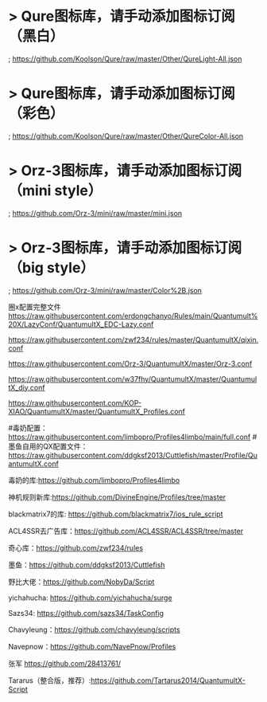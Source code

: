 # > Qure图标库，请手动添加图标订阅（黑白）
; https://github.com/Koolson/Qure/raw/master/Other/QureLight-All.json
# > Qure图标库，请手动添加图标订阅（彩色）
; https://github.com/Koolson/Qure/raw/master/Other/QureColor-All.json
# > Orz-3图标库，请手动添加图标订阅（mini style）
; https://github.com/Orz-3/mini/raw/master/mini.json
# > Orz-3图标库，请手动添加图标订阅（big style）
; https://github.com/Orz-3/mini/raw/master/Color%2B.json


圈x配置完整文件
https://raw.githubusercontent.com/erdongchanyo/Rules/main/Quantumult%20X/LazyConf/QuantumultX_EDC-Lazy.conf

https://raw.githubusercontent.com/zwf234/rules/master/QuantumultX/qixin.conf

https://raw.githubusercontent.com/Orz-3/QuantumultX/master/Orz-3.conf

https://raw.githubusercontent.com/w37fhy/QuantumultX/master/QuantumultX_diy.conf

https://raw.githubusercontent.com/KOP-XIAO/QuantumultX/master/QuantumultX_Profiles.conf

#毒奶配置：https://raw.githubusercontent.com/limbopro/Profiles4limbo/main/full.conf
#墨鱼自用的QX配置文件：https://raw.githubusercontent.com/ddgksf2013/Cuttlefish/master/Profile/QuantumultX.conf

毒奶的库:https://github.com/limbopro/Profiles4limbo

神机规则新库:https://github.com/DivineEngine/Profiles/tree/master

blackmatrix7的库: https://github.com/blackmatrix7/ios_rule_script

ACL4SSR去广告库：https://github.com/ACL4SSR/ACL4SSR/tree/master

奇心库：https://github.com/zwf234/rules

墨鱼：https://github.com/ddgksf2013/Cuttlefish

野比大佬：https://github.com/NobyDa/Script

yichahucha:  https://github.com/yichahucha/surge

Sazs34: https://github.com/sazs34/TaskConfig

Chavyleung：https://github.com/chavyleung/scripts

Navepnow：https://github.com/NavePnow/Profiles

张军 https://github.com/28413761/

Tararus（整合版，推荐）:https://github.com/Tartarus2014/QuantumultX-Script



